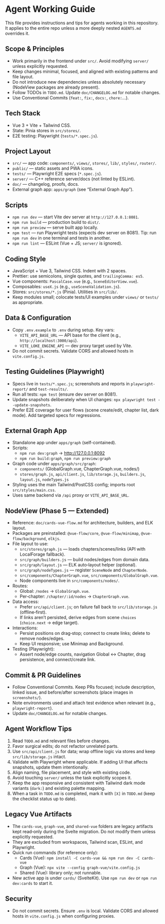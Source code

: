 # Agent Working Guide

This file provides instructions and tips for agents working in this repository. It applies to the entire repo unless a more deeply nested `AGENTS.md` overrides it.

## Scope & Principles
- Work primarily in the frontend under `src/`. Avoid modifying `server/` unless explicitly requested.
- Keep changes minimal, focused, and aligned with existing patterns and file layout.
- Do not introduce new dependencies unless absolutely necessary (NodeView packages are already present).
- Follow TODOs in `TODO.md`. Update `doc/CHANGELOG.md` for notable changes.
- Use Conventional Commits (`feat:`, `fix:`, `docs:`, `chore:`...).

## Tech Stack
- Vue 3 + Vite + Tailwind CSS.
- State: Pinia stores in `src/stores/`.
- E2E testing: Playwright (`tests/*.spec.js`).

## Project Layout
- `src/` — app code: `components/`, `views/`, `stores/`, `lib/`, `styles/`, `router/`.
- `public/` — static assets and PWA icons.
- `tests/` — Playwright E2E specs (`*.spec.js`).
- `server/` — C++ reference server/docs (not linted by ESLint).
- `doc/` — changelog, proofs, docs.
- External graph app: `apps/graph` (see “External Graph App”).

## Scripts
- `npm run dev` — start Vite dev server at `http://127.0.0.1:8081`.
- `npm run build` — production build to `dist/`.
- `npm run preview` — serve built app locally.
- `npm test` — run Playwright tests (expects dev server on 8081). Tip: run `npm run dev` in one terminal and tests in another.
- `npm run lint` — ESLint (Vue + JS; `server/` is ignored).

## Coding Style
- JavaScript + Vue 3, Tailwind CSS. Indent with 2 spaces.
- Prettier: use semicolons, single quotes, and `trailingComma: es5`.
- Vue components: `PascalCase.vue` (e.g., `SceneEditorView.vue`).
- Composables: `useX.js` (e.g., `useSceneValidation.js`).
- Stores: `src/stores/*.js` (Pinia). Utilities in `src/lib/`.
- Keep modules small; colocate tests/UI examples under `views/` or `tests/` as appropriate.

## Data & Configuration
- Copy `.env.example` to `.env` during setup. Key vars:
  - `VITE_API_BASE_URL` — API base for the client (e.g., `http://localhost:3000/api`).
  - `VITE_LOKE_ENGINE_API` — dev proxy target used by Vite.
- Do not commit secrets. Validate CORS and allowed hosts in `vite.config.js`.

## Testing Guidelines (Playwright)
- Specs live in `tests/*.spec.js`; screenshots and reports in `playwright-report/` and `test-results/`.
- Run all tests: `npm test` (ensure dev server on 8081).
- Update snapshots deliberately when UI changes: `npx playwright test --update-snapshots`.
- Prefer E2E coverage for user flows (scene create/edit, chapter list, dark mode). Add targeted specs for regressions.

## External Graph App
- Standalone app under `apps/graph` (self-contained).
- Scripts:
  - `npm run dev:graph` → http://127.0.0.1:8092
  - `npm run build:graph`, `npm run preview:graph`
- Graph code under `apps/graph/src/graph`:
  - `components/` (GlobalGraph.vue, ChapterGraph.vue, nodes/)
  - `stores/graph.js`, `api/client.js`, `lib/storage.js`, `builders.js`, `layout.js`, `nodeTypes.js`
- Styling uses the main Tailwind/PostCSS config; imports root `src/styles/main.css`.
- Uses same backend via `/api` proxy or `VITE_API_BASE_URL`.

## NodeView (Phase 5 — Extended)
- Reference: `doc/cards-vue-flow.md` for architecture, builders, and ELK layout.
- Packages are preinstalled: `@vue-flow/core`, `@vue-flow/minimap`, `@vue-flow/background`, `elkjs`.
- File layout to use:
  - `src/stores/graph.js` — loads chapters/scenes/links (API with LocalForage fallback).
  - `src/graph/builders.js` — build nodes/edges from domain data.
  - `src/graph/layout.js` — ELK auto‑layout helper (optional).
  - `src/graph/nodeTypes.js` — register `SceneNode` and `ChapterNode`.
  - `src/components/ChapterGraph.vue`, `src/components/GlobalGraph.vue`.
  - Node components live in `src/components/nodes/`.
- Routes:
  - Global: `/nodes` → `GlobalGraph.vue`.
  - Per‑chapter: `/chapter/:id/nodes` → `ChapterGraph.vue`.
- Data access:
  - Prefer `src/api/client.js`; on failure fall back to `src/lib/storage.js` (offline‑first).
  - If links aren’t persisted, derive edges from scene `choices` (`choice.next` → edge target).
- Interactions:
  - Persist positions on drag‑stop; connect to create links; delete to remove nodes/edges.
  - Keep UI responsive; use Minimap and Background.
- Testing (Playwright):
  - Assert node/edge counts, navigation Global ↔ Chapter, drag persistence, and connect/create link.

## Commit & PR Guidelines
- Follow Conventional Commits. Keep PRs focused; include description, linked issue, and before/after screenshots (place images in `screenshots/`).
- Note environments used and attach test evidence when relevant (e.g., `playwright-report`).
- Update `doc/CHANGELOG.md` for notable changes.

## Agent Workflow Tips
1. Read `TODO.md` and relevant files before changes.
2. Favor surgical edits; do not refactor unrelated parts.
3. Use `src/api/client.js` for data; wrap offline logic via stores and keep `src/lib/storage.js` intact.
4. Validate with Playwright where applicable. If adding UI that affects snapshots, update them intentionally.
5. Align naming, file placement, and style with existing code.
6. Avoid touching `server/` unless the task explicitly scopes it.
7. Keep the app responsive and consistent with Tailwind dark mode variants (`dark:`) and existing palette mapping.
8. When a task in `TODO.md` is completed, mark it with `[X]` in `TODO.md` (keep the checklist status up to date).

## Legacy Vue Artifacts
- The `cards-vue`, `graph-vue`, and `shared-vue` folders are legacy artifacts kept read‑only during the Svelte migration. Do not modify them unless explicitly requested.
- They are excluded from workspaces, Tailwind scan, ESLint, and Playwright.
- Quick run commands (for reference only):
  - Cards (Vue): `npm install -C cards-vue && npm run dev -C cards-vue`
  - Graph (Vue): `npx vite --config graph-vue/vite.config.js`
  - Shared (Vue): library only; not runnable.
- New active app is under `cards/` (SvelteKit). Use `npm run dev` or `npm run dev:cards` to start it.

## Security
- Do not commit secrets. Ensure `.env` is local. Validate CORS and allowed hosts in `vite.config.js` when configuring proxies.
